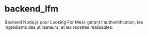 # backend_lfm
Backend Node.js pour Looking For Meal, gérant l'authentification, les ingrédients des utilisateurs, et les recettes réalisables.
